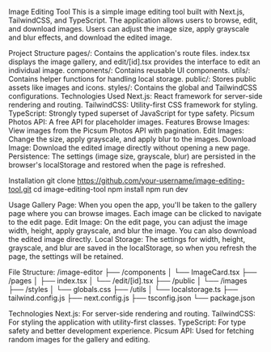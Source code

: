 Image Editing Tool
This is a simple image editing tool built with Next.js, TailwindCSS, and TypeScript. The application allows users to browse, edit, and download images. Users can adjust the image size, apply grayscale and blur effects, and download the edited image.

Project Structure
pages/: Contains the application's route files. index.tsx displays the image gallery, and edit/[id].tsx provides the interface to edit an individual image.
components/: Contains reusable UI components.
utils/: Contains helper functions for handling local storage.
public/: Stores public assets like images and icons.
styles/: Contains the global and TailwindCSS configurations.
Technologies Used
Next.js: React framework for server-side rendering and routing.
TailwindCSS: Utility-first CSS framework for styling.
TypeScript: Strongly typed superset of JavaScript for type safety.
Picsum Photos API: A free API for placeholder images.
Features
Browse Images: View images from the Picsum Photos API with pagination.
Edit Images: Change the size, apply grayscale, and apply blur to the images.
Download Image: Download the edited image directly without opening a new page.
Persistence: The settings (image size, grayscale, blur) are persisted in the browser's localStorage and restored when the page is refreshed.


Installation
git clone https://github.com/your-username/image-editing-tool.git
cd image-editing-tool
npm install
npm run dev

Usage
Gallery Page: When you open the app, you'll be taken to the gallery page where you can browse images. Each image can be clicked to navigate to the edit page.
Edit Image: On the edit page, you can adjust the image width, height, apply grayscale, and blur the image. You can also download the edited image directly.
Local Storage: The settings for width, height, grayscale, and blur are saved in the localStorage, so when you refresh the page, the settings will be retained.

File Structure:
/image-editor
├── /components
│   └── ImageCard.tsx
├── /pages
│   ├── index.tsx
│   └── /edit/[id].tsx
├── /public
│   └── /images
├── /styles
│   └── globals.css
├── /utils
│   └── localstorage.ts
├── tailwind.config.js
├── next.config.js
├── tsconfig.json
└── package.json

Technologies
Next.js: For server-side rendering and routing.
TailwindCSS: For styling the application with utility-first classes.
TypeScript: For type safety and better development experience.
Picsum API: Used for fetching random images for the gallery and editing.
